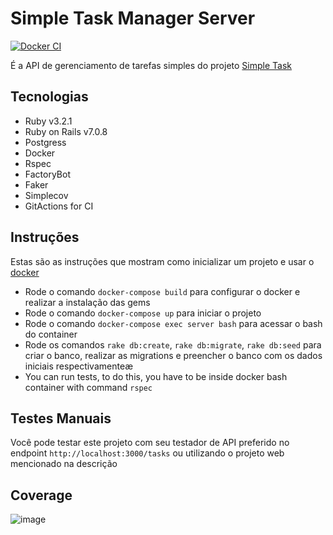 # Simple Task Manager Server
[![Docker CI](https://github.com/felipeejunges/simple-library/actions/workflows/dockerci.yml/badge.svg?branch=main)](https://github.com/felipeejunges/simple-library/actions/workflows/dockerci.yml?query=branch%3Amain)

É a API de gerenciamento de tarefas simples do projeto [Simple Task](https://github.com/felipeejunges/simple-task-manager)

## Tecnologias

- Ruby v3.2.1
- Ruby on Rails v7.0.8
- Postgress
- Docker
- Rspec
- FactoryBot
- Faker
- Simplecov
- GitActions for CI

## Instruções

Estas são as instruções que mostram como inicializar um projeto e usar o [docker](https://docs.docker.com/engine/install/ubuntu/)

- Rode o comando `docker-compose build` para configurar o docker e realizar a instalação das gems
- Rode o comando `docker-compose up` para iniciar o projeto
- Rode o comando `docker-compose exec server bash` para acessar o bash do container
- Rode os comandos `rake db:create`, `rake db:migrate`, `rake db:seed` para criar o banco, realizar as migrations e preencher o banco com os dados iniciais respectivamenteæ
- You can run tests, to do this, you have to be inside docker bash container with command `rspec`


## Testes Manuais

Você pode testar este projeto com seu testador de API preferido no endpoint `http://localhost:3000/tasks` ou utilizando o projeto web mencionado na descrição

## Coverage

![image](https://imgur.com/a/342Kqp3)
